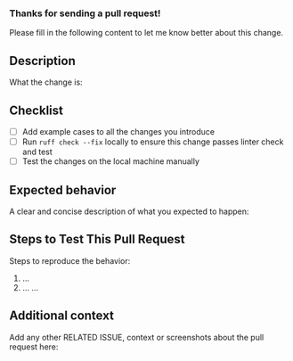 ### Thanks for sending a pull request!
Please fill in the following content to let me know better about this change.

## Description
What the change is:


## Checklist

- [ ] Add example cases to all the changes you introduce
- [ ] Run `ruff check --fix` locally to ensure this change passes linter check and test
- [ ] Test the changes on the local machine manually

## Expected behavior
A clear and concise description of what you expected to happen:


## Steps to Test This Pull Request
Steps to reproduce the behavior:
1. ...
2. ...
...


## Additional context
Add any other RELATED ISSUE, context or screenshots about the pull request here:
